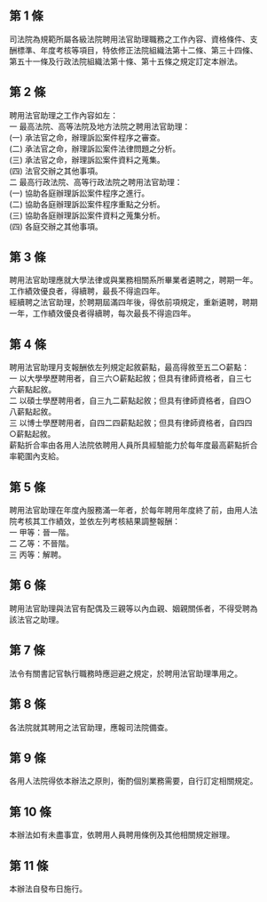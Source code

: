 第 1 條
-------
司法院為規範所屬各級法院聘用法官助理職務之工作內容、資格條件、支  
酬標準、年度考核等項目，特依修正法院組織法第十二條、第三十四條、  
第五十一條及行政法院組織法第十條、第十五條之規定訂定本辦法。

第 2 條
-------
聘用法官助理之工作內容如左：  
一  最高法院、高等法院及地方法院之聘用法官助理：  
 (一) 承法官之命，辦理訴訟案件程序之審查。  
 (二) 承法官之命，辦理訴訟案件法律問題之分析。  
 (三) 承法官之命，辦理訴訟案件資料之蒐集。  
 (四) 法官交辦之其他事項。  
二  最高行政法院、高等行政法院之聘用法官助理：  
 (一) 協助各庭辦理訴訟案件程序之進行。  
 (二) 協助各庭辦理訴訟案件程序重點之分析。  
 (三) 協助各庭辦理訴訟案件資料之蒐集分析。  
 (四) 各庭交辦之其他事項。

第 3 條
-------
聘用法官助理應就大學法律或與業務相關系所畢業者遴聘之，聘期一年。  
工作績效優良者，得續聘，最長不得逾四年。  
經續聘之法官助理，於聘期屆滿四年後，得依前項規定，重新遴聘，聘期  
一年，工作績效優良者得續聘，每次最長不得逾四年。

第 4 條
-------
聘用法官助理月支報酬依左列規定起敘薪點，最高得敘至五二○薪點：  
一  以大學學歷聘用者，自三六○薪點起敘；但具有律師資格者，自三七  
    六薪點起敘。  
二  以碩士學歷聘用者，自三九二薪點起敘；但具有律師資格者，自四○  
    八薪點起敘。  
三  以博士學歷聘用者，自四二四薪點起敘；但具有律師資格者，自四四  
    ○薪點起敘。  
薪點折合率由各用人法院依聘用人員所具經驗能力於每年度最高薪點折合  
率範圍內支給。

第 5 條
-------
聘用法官助理在年度內服務滿一年者，於每年聘用年度終了前，由用人法  
院考核其工作績效，並依左列考核結果調整報酬：  
一  甲等：晉一階。  
二  乙等：不晉階。  
三  丙等：解聘。

第 6 條
-------
聘用法官助理與法官有配偶及三親等以內血親、姻親關係者，不得受聘為  
該法官之助理。

第 7 條
-------
法令有關書記官執行職務時應迴避之規定，於聘用法官助理準用之。

第 8 條
-------
各法院就其聘用之法官助理，應報司法院備查。

第 9 條
-------
各用人法院得依本辦法之原則，衡酌個別業務需要，自行訂定相關規定。

第 10 條
--------
本辦法如有未盡事宜，依聘用人員聘用條例及其他相關規定辦理。

第 11 條
--------
本辦法自發布日施行。

